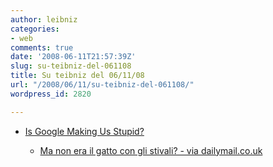 ```yaml
---
author: leibniz
categories:
- web
comments: true
date: '2008-06-11T21:57:39Z'
slug: su-teibniz-del-061108
title: Su teibniz del 06/11/08
url: "/2008/06/11/su-teibniz-del-061108/"
wordpress_id: 2820

---
```

* [Is Google Making Us Stupid?](https://feeds.feedburner.com/~r/teibniz/~3/309896266/38051200)


  * [Ma non era il gatto con gli stivali? - via dailymail.co.uk](https://feeds.feedburner.com/~r/teibniz/~3/309640925/38003948)


